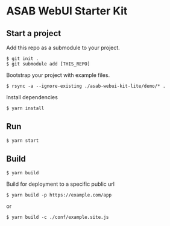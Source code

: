 ASAB WebUI Starter Kit
===

## Start a project

Add this repo as a submodule to your project.

```
$ git init .
$ git submodule add [THIS_REPO]
```

Bootstrap your project with example files.

```
$ rsync -a --ignore-existing ./asab-webui-kit-lite/demo/* .
```

Install dependencies

```
$ yarn install
```

## Run

```
$ yarn start
```

## Build

```
$ yarn build
```

Build for deployment to a specific public url

```
$ yarn build -p https://example.com/app
```

or

```
$ yarn build -c ./conf/example.site.js
```

